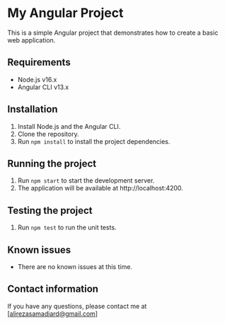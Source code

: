 # My Angular Project

This is a simple Angular project that demonstrates how to create a basic web application.

## Requirements

* Node.js v16.x
* Angular CLI v13.x

## Installation

1. Install Node.js and the Angular CLI.
2. Clone the repository.
3. Run `npm install` to install the project dependencies.

## Running the project

1. Run `npm start` to start the development server.
2. The application will be available at http://localhost:4200.

## Testing the project

1. Run `npm test` to run the unit tests.

## Known issues

* There are no known issues at this time.

## Contact information

If you have any questions, please contact me at [alirezasamadiard@gmail.com]
